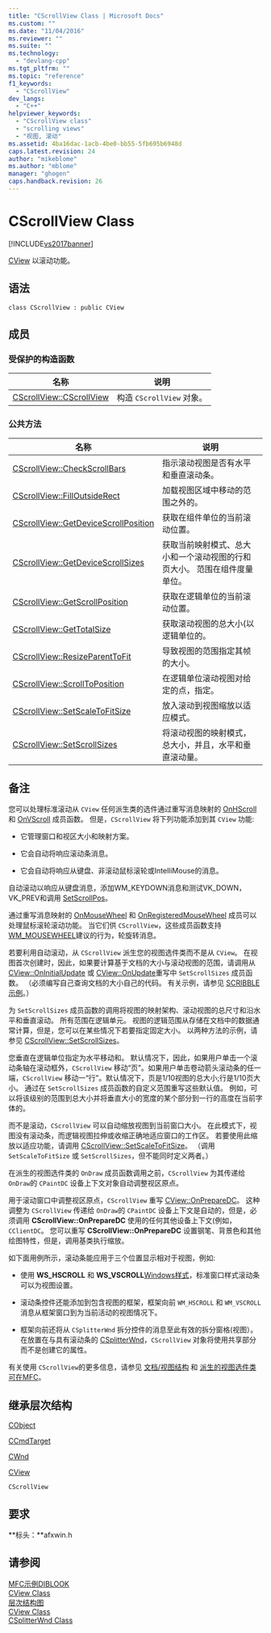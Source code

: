 ```yaml
---
title: "CScrollView Class | Microsoft Docs"
ms.custom: ""
ms.date: "11/04/2016"
ms.reviewer: ""
ms.suite: ""
ms.technology: 
  - "devlang-cpp"
ms.tgt_pltfrm: ""
ms.topic: "reference"
f1_keywords: 
  - "CScrollView"
dev_langs: 
  - "C++"
helpviewer_keywords: 
  - "CScrollView class"
  - "scrolling views"
  - "视图, 滚动"
ms.assetid: 4ba16dac-1acb-4be0-bb55-5fb695b6948d
caps.latest.revision: 24
author: "mikeblome"
ms.author: "mblome"
manager: "ghogen"
caps.handback.revision: 26
---
```

# CScrollView Class
[!INCLUDE[vs2017banner](../../assembler/inline/includes/vs2017banner.md)]

[CView](../../mfc/reference/cview-class.md) 以滚动功能。  
  
## 语法  
  
```  
class CScrollView : public CView  
```  
  
## 成员  
  
### 受保护的构造函数  
  
|名称|说明|  
|--------|--------|  
|[CScrollView::CScrollView](../Topic/CScrollView::CScrollView.md)|构造 `CScrollView` 对象。|  
  
### 公共方法  
  
|名称|说明|  
|--------|--------|  
|[CScrollView::CheckScrollBars](../Topic/CScrollView::CheckScrollBars.md)|指示滚动视图是否有水平和垂直滚动条。|  
|[CScrollView::FillOutsideRect](../Topic/CScrollView::FillOutsideRect.md)|加载视图区域中移动的范围之外的。|  
|[CScrollView::GetDeviceScrollPosition](../Topic/CScrollView::GetDeviceScrollPosition.md)|获取在组件单位的当前滚动位置。|  
|[CScrollView::GetDeviceScrollSizes](../Topic/CScrollView::GetDeviceScrollSizes.md)|获取当前映射模式、总大小和一个滚动视图的行和页大小。  范围在组件度量单位。|  
|[CScrollView::GetScrollPosition](../Topic/CScrollView::GetScrollPosition.md)|获取在逻辑单位的当前滚动位置。|  
|[CScrollView::GetTotalSize](../Topic/CScrollView::GetTotalSize.md)|获取滚动视图的总大小\(以逻辑单位的。|  
|[CScrollView::ResizeParentToFit](../Topic/CScrollView::ResizeParentToFit.md)|导致视图的范围指定其帧的大小。|  
|[CScrollView::ScrollToPosition](../Topic/CScrollView::ScrollToPosition.md)|在逻辑单位滚动视图对给定的点，指定。|  
|[CScrollView::SetScaleToFitSize](../Topic/CScrollView::SetScaleToFitSize.md)|放入滚动到视图缩放以适应模式。|  
|[CScrollView::SetScrollSizes](../Topic/CScrollView::SetScrollSizes.md)|将滚动视图的映射模式，总大小，并且，水平和垂直滚动量。|  
  
## 备注  
 您可以处理标准滚动从 `CView` 任何派生类的选件通过重写消息映射的 [OnHScroll](../Topic/CWnd::OnHScroll.md) 和 [OnVScroll](../Topic/CWnd::OnVScroll.md) 成员函数。  但是，`CScrollView` 将下列功能添加到其 `CView` 功能:  
  
-   它管理窗口和视区大小和映射方案。  
  
-   它会自动将响应滚动条消息。  
  
-   它会自动将响应从键盘、非滚动鼠标滚轮或IntelliMouse的消息。  
  
 自动滚动以响应从键盘消息，添加WM\_KEYDOWN消息和测试VK\_DOWN，VK\_PREV和调用 [SetScrollPos](http://msdn.microsoft.com/library/windows/desktop/bb787597)。  
  
 通过重写消息映射的 [OnMouseWheel](../Topic/CWnd::OnMouseWheel.md) 和 [OnRegisteredMouseWheel](../Topic/CWnd::OnRegisteredMouseWheel.md) 成员可以处理鼠标滚轮滚动功能。  当它们供 `CScrollView`，这些成员函数支持 [WM\_MOUSEWHEEL](http://msdn.microsoft.com/library/windows/desktop/ms645617)建议的行为，轮旋转消息。  
  
 若要利用自动滚动，从 `CScrollView` 派生您的视图选件类而不是从 `CView`。  在视图首次创建时，因此，如果要计算基于文档的大小与滚动视图的范围，请调用从 [CView::OnInitialUpdate](../Topic/CView::OnInitialUpdate.md) 或 [CView::OnUpdate](../Topic/CView::OnUpdate.md)重写中 `SetScrollSizes` 成员函数。  （必须编写自己查询文档的大小自己的代码。  有关示例，请参见 [SCRIBBLE示例](../../top/visual-cpp-samples.md)。）  
  
 为 `SetScrollSizes` 成员函数的调用将视图的映射架构、滚动视图的总尺寸和沿水平和垂直滚动。  所有范围在逻辑单元。  视图的逻辑范围从存储在文档中的数据通常计算，但是，您可以在某些情况下若要指定固定大小。  以两种方法的示例，请参见 [CScrollView::SetScrollSizes](../Topic/CScrollView::SetScrollSizes.md)。  
  
 您垂直在逻辑单位指定为水平移动和。  默认情况下，因此，如果用户单击一个滚动条轴在滚动框外，`CScrollView` 移动“页”。如果用户单击卷动箭头滚动条的任一端，`CScrollView` 移动一“行”。默认情况下，页是1\/10视图的总大小;行是1\/10页大小。  通过在 `SetScrollSizes` 成员函数的自定义范围重写这些默认值。  例如，可以将该级别的范围到总大小并将垂直大小的宽度的某个部分到一行的高度在当前字体的。  
  
 而不是滚动，`CScrollView` 可以自动缩放视图到当前窗口大小。  在此模式下，视图没有滚动条，而逻辑视图拉伸或收缩正确地适应窗口的工作区。  若要使用此缩放以适应功能，请调用 [CScrollView::SetScaleToFitSize](../Topic/CScrollView::SetScaleToFitSize.md)。  （调用 `SetScaleToFitSize` 或 `SetScrollSizes`，但不能同时定义两者。）  
  
 在派生的视图选件类的 `OnDraw` 成员函数调用之前，`CScrollView` 为其传递给 `OnDraw`的 `CPaintDC` 设备上下文对象自动调整视区原点。  
  
 用于滚动窗口中调整视区原点，`CScrollView` 重写 [CView::OnPrepareDC](../Topic/CView::OnPrepareDC.md)。  这种调整为 `CScrollView` 传递给 `OnDraw`的 `CPaintDC` 设备上下文是自动的，但是，必须调用 **CScrollView::OnPrepareDC** 使用的任何其他设备上下文\(例如，`CClientDC`。  您可以重写 **CScrollView::OnPrepareDC** 设置钢笔、背景色和其他绘图特性，但是，调用基类执行缩放。  
  
 如下面用例所示，滚动条能应用于三个位置显示相对于视图，例如:  
  
-   使用 **WS\_HSCROLL** 和 **WS\_VSCROLL**[Windows样式](../../mfc/reference/window-styles.md)，标准窗口样式滚动条可以为视图设置。  
  
-   滚动条控件还能添加到包含视图的框架，框架向前 `WM_HSCROLL` 和 `WM_VSCROLL` 消息从框架窗口到为当前活动的视图情况下。  
  
-   框架向前还将从 `CSplitterWnd` 拆分控件的消息至此有效的拆分窗格\(视图）。  在放置在与具有滚动条的 [CSplitterWnd](../../mfc/reference/csplitterwnd-class.md)，`CScrollView` 对象将使用共享部分而不是创建它的属性。  
  
 有关使用 `CScrollView`的更多信息，请参见 [文档\/视图结构](../../mfc/document-view-architecture.md) 和 [派生的视图选件类可在MFC](../../mfc/derived-view-classes-available-in-mfc.md)。  
  
## 继承层次结构  
 [CObject](../../mfc/reference/cobject-class.md)  
  
 [CCmdTarget](../../mfc/reference/ccmdtarget-class.md)  
  
 [CWnd](../../mfc/reference/cwnd-class.md)  
  
 [CView](../../mfc/reference/cview-class.md)  
  
 `CScrollView`  
  
## 要求  
 **标头：**afxwin.h  
  
## 请参阅  
 [MFC示例DIBLOOK](../../top/visual-cpp-samples.md)   
 [CView Class](../../mfc/reference/cview-class.md)   
 [层次结构图](../../mfc/hierarchy-chart.md)   
 [CView Class](../../mfc/reference/cview-class.md)   
 [CSplitterWnd Class](../../mfc/reference/csplitterwnd-class.md)